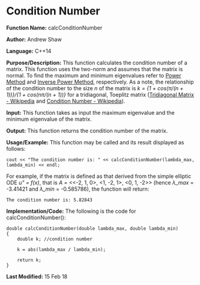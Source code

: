 # Condition Number

**Function Name:** calcConditionNumber

**Author:** Andrew Shaw

**Language:** C++14

**Purpose/Description:** This function calculates the condition number of a matrix. This function uses the two-norm and assumes that the matrix is normal. To find the maximum and minimum eigenvalues refer to [Power Method](https://andrewshaw15.github.io/MATH-5620/HW-3/power-method) and [Inverse Power Method](https://andrewshaw15.github.io/MATH-5620/HW-3/inverse-power-method), respectively. As a note, the relationship of the condition number to the size *n* of the matrix is *k = {1 + cos(&pi;/(n + 1))}/{1 + cos(n&pi;/(n + 1))}* for a tridiagonal, Toeplitz matrix ([Tridiagonal Matrix - Wikipedia](https://en.wikipedia.org/wiki/Tridiagonal_matrix) and [Condition Number - Wikipedia](https://en.wikipedia.org/wiki/Condition_number)).

**Input:** This function takes as input the maximum eigenvalue and the minimum eigenvalue of the matrix.

**Output:** This function returns the condition number of the matrix.

**Usage/Example:** This function may be called and its result displayed as follows:
~~~~
cout << "The condition number is: " << calcConditionNumber(lambda_max, lambda_min) << endl;
~~~~
For example, if the matrix is defined as that derived from the simple elliptic ODE *u" = f(x)*, that is *A* = <<-2, 1, 0>, <1, -2, 1>, <0, 1, -2>> (hence *&lambda;_max* = -3.41421 and *&lambda;_min* = -0.585786), the function will return:
~~~~
The condition number is: 5.82843
~~~~
**Implementation/Code:** The following is the code for calcConditionNumber():
~~~~
double calcConditionNumber(double lambda_max, double lambda_min)
{
	double k; //condition number

	k = abs(lambda_max / lambda_min);

	return k;
}
~~~~
**Last Modified:** 15 Feb 18
